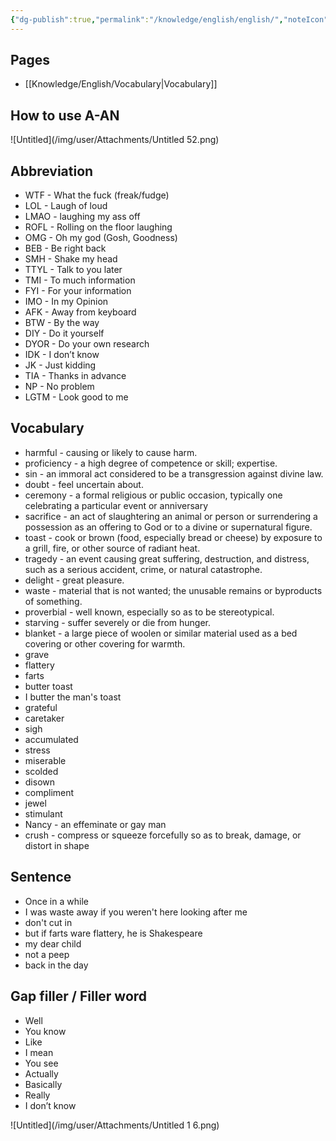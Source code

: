 ```yaml
---
{"dg-publish":true,"permalink":"/knowledge/english/english/","noteIcon":""}
---
```


## Pages

- [[Knowledge/English/Vocabulary\|Vocabulary]]


## How to use A-AN
![Untitled](/img/user/Attachments/Untitled 52.png)
## Abbreviation
- WTF - What the fuck (freak/fudge)
- LOL - Laugh of loud
- LMAO - laughing my ass off
- ROFL - Rolling on the floor laughing
- OMG - Oh my god (Gosh, Goodness)
- BEB - Be right back
- SMH - Shake my head
- TTYL - Talk to you later
- TMI - To much information
- FYI - For your information
- IMO - In my Opinion
- AFK - Away from keyboard
- BTW - By the way
- DIY - Do it yourself
- DYOR - Do your own research
- IDK - I don’t know
- JK - Just kidding
- TIA - Thanks in advance
- NP - No problem
- LGTM - Look good to me
## Vocabulary
- harmful - causing or likely to cause harm.
- proficiency - a high degree of competence or skill; expertise.
- sin - an immoral act considered to be a transgression against divine law.
- doubt - feel uncertain about.
- ceremony - a formal religious or public occasion, typically one celebrating a particular event or anniversary
- sacrifice - an act of slaughtering an animal or person or surrendering a possession as an offering to God or to a divine or supernatural figure.
- toast - cook or brown (food, especially bread or cheese) by exposure to a grill, fire, or other source of radiant heat.
- tragedy - an event causing great suffering, destruction, and distress, such as a serious accident, crime, or natural catastrophe.
- delight - great pleasure.
- waste - material that is not wanted; the unusable remains or byproducts of something.
- proverbial - well known, especially so as to be stereotypical.
- starving - suffer severely or die from hunger.
- blanket - a large piece of woolen or similar material used as a bed covering or other covering for warmth.
- grave
- flattery
- farts
- butter toast
- I butter the man's toast
- grateful
- caretaker
- sigh
- accumulated
- stress
- miserable
- scolded
- disown
- compliment
- jewel
- stimulant
- Nancy - an effeminate or gay man
- crush - compress or squeeze forcefully so as to break, damage, or distort in shape
## Sentence
- Once in a while
- I was waste away if you weren't here looking after me
- don't cut in
- but if farts ware flattery, he is Shakespeare
- my dear child
- not a peep
- back in the day
## Gap filler / Filler word
- Well
- You know
- Like
- I mean
- You see
- Actually
- Basically
- Really
- I don’t know

![Untitled](/img/user/Attachments/Untitled 1 6.png)
